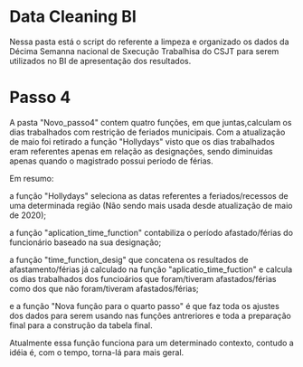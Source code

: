 # Data Cleaning BI
Nessa pasta está o script do referente a limpeza e organizado os dados da Décima Semanna nacional de Sxecução Trabalhisa do CSJT para serem utilizados no BI de apresentação dos resultados.

# Passo 4
A pasta "Novo_passo4" contem quatro funções, em que juntas,calculam os dias trabalhados com restrição de feriados municipais.
Com a atualização de maio foi retirado a função "Hollydays" visto que os dias trabalhados eram referentes apenas em relação as designações, sendo diminuidas apenas quando o magistrado possui periodo de férias.

Em resumo:

a função "Hollydays" seleciona as datas referentes a feriados/recessos de uma determinada região (Não sendo mais usada desde atualização de maio de 2020);

a função "aplication_time_function" contabiliza o período afastado/férias do funcionário baseado na sua designação;

a função "time_function_desig" que concatena os resultados de afastamento/férias já calculado na função "aplicatio_time_fuction"
e calcula os dias trabalhados dos funcioários que foram/tiveram afastados/férias como dos que não foram/tiveram afastados/férias;

e a função "Nova função para o quarto passo" é que faz toda os ajustes dos dados para serem usando nas funções antreriores e toda a preparação final para a construção da tabela final.

Atualmente essa função funciona para um determinado contexto, contudo a idéia é, com o tempo, torna-lá para mais geral.
